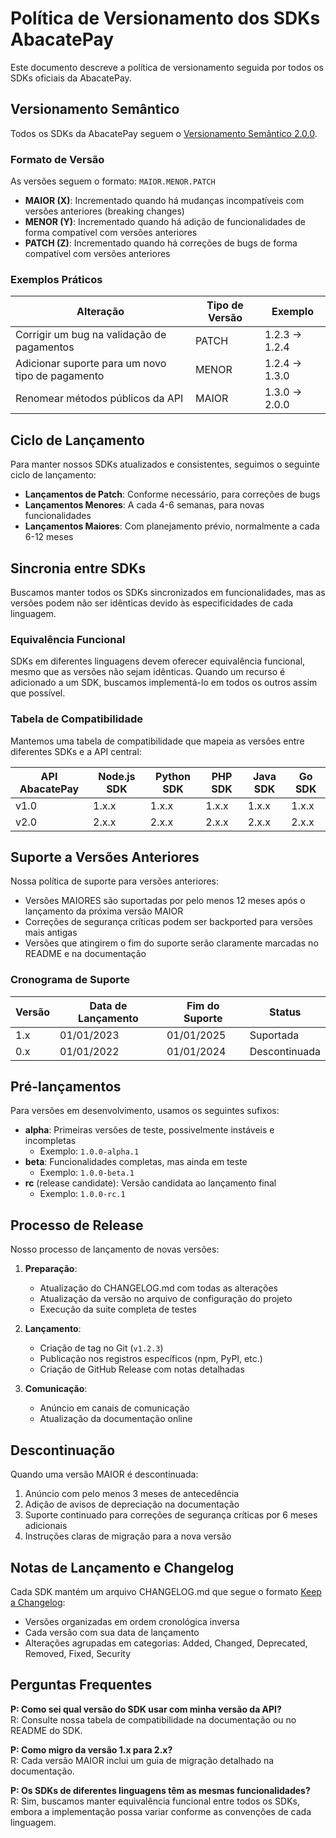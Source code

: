 # Política de Versionamento dos SDKs AbacatePay

Este documento descreve a política de versionamento seguida por todos os SDKs oficiais da AbacatePay.

## Versionamento Semântico

Todos os SDKs da AbacatePay seguem o [Versionamento Semântico 2.0.0](https://semver.org/).

### Formato de Versão

As versões seguem o formato: `MAIOR.MENOR.PATCH`

- **MAIOR (X)**: Incrementado quando há mudanças incompatíveis com versões anteriores (breaking changes)
- **MENOR (Y)**: Incrementado quando há adição de funcionalidades de forma compatível com versões anteriores
- **PATCH (Z)**: Incrementado quando há correções de bugs de forma compatível com versões anteriores

### Exemplos Práticos

| Alteração | Tipo de Versão | Exemplo |
|-----------|----------------|---------|
| Corrigir um bug na validação de pagamentos | PATCH | 1.2.3 → 1.2.4 |
| Adicionar suporte para um novo tipo de pagamento | MENOR | 1.2.4 → 1.3.0 |
| Renomear métodos públicos da API | MAIOR | 1.3.0 → 2.0.0 |

## Ciclo de Lançamento

Para manter nossos SDKs atualizados e consistentes, seguimos o seguinte ciclo de lançamento:

- **Lançamentos de Patch**: Conforme necessário, para correções de bugs
- **Lançamentos Menores**: A cada 4-6 semanas, para novas funcionalidades
- **Lançamentos Maiores**: Com planejamento prévio, normalmente a cada 6-12 meses

## Sincronia entre SDKs

Buscamos manter todos os SDKs sincronizados em funcionalidades, mas as versões podem não ser idênticas devido às especificidades de cada linguagem. 

### Equivalência Funcional

SDKs em diferentes linguagens devem oferecer equivalência funcional, mesmo que as versões não sejam idênticas. Quando um recurso é adicionado a um SDK, buscamos implementá-lo em todos os outros assim que possível.

### Tabela de Compatibilidade

Mantemos uma tabela de compatibilidade que mapeia as versões entre diferentes SDKs e a API central:

| API AbacatePay | Node.js SDK | Python SDK | PHP SDK | Java SDK | Go SDK |
|----------------|-------------|------------|---------|----------|--------|
| v1.0           | 1.x.x       | 1.x.x      | 1.x.x   | 1.x.x    | 1.x.x  |
| v2.0           | 2.x.x       | 2.x.x      | 2.x.x   | 2.x.x    | 2.x.x  |

## Suporte a Versões Anteriores

Nossa política de suporte para versões anteriores:

- Versões MAIORES são suportadas por pelo menos 12 meses após o lançamento da próxima versão MAIOR
- Correções de segurança críticas podem ser backported para versões mais antigas
- Versões que atingirem o fim do suporte serão claramente marcadas no README e na documentação

### Cronograma de Suporte

| Versão | Data de Lançamento | Fim do Suporte | Status      |
|--------|-------------------|----------------|-------------|
| 1.x    | 01/01/2023        | 01/01/2025     | Suportada   |
| 0.x    | 01/01/2022        | 01/01/2024     | Descontinuada |

## Pré-lançamentos

Para versões em desenvolvimento, usamos os seguintes sufixos:

- **alpha**: Primeiras versões de teste, possivelmente instáveis e incompletas
  - Exemplo: `1.0.0-alpha.1`
- **beta**: Funcionalidades completas, mas ainda em teste
  - Exemplo: `1.0.0-beta.1`
- **rc** (release candidate): Versão candidata ao lançamento final
  - Exemplo: `1.0.0-rc.1`

## Processo de Release

Nosso processo de lançamento de novas versões:

1. **Preparação**:
   - Atualização do CHANGELOG.md com todas as alterações
   - Atualização da versão no arquivo de configuração do projeto
   - Execução da suite completa de testes

2. **Lançamento**:
   - Criação de tag no Git (`v1.2.3`)
   - Publicação nos registros específicos (npm, PyPI, etc.)
   - Criação de GitHub Release com notas detalhadas

3. **Comunicação**:
   - Anúncio em canais de comunicação
   - Atualização da documentação online

## Descontinuação

Quando uma versão MAIOR é descontinuada:

1. Anúncio com pelo menos 3 meses de antecedência
2. Adição de avisos de depreciação na documentação
3. Suporte continuado para correções de segurança críticas por 6 meses adicionais
4. Instruções claras de migração para a nova versão

## Notas de Lançamento e Changelog

Cada SDK mantém um arquivo CHANGELOG.md que segue o formato [Keep a Changelog](https://keepachangelog.com/):

- Versões organizadas em ordem cronológica inversa
- Cada versão com sua data de lançamento
- Alterações agrupadas em categorias: Added, Changed, Deprecated, Removed, Fixed, Security

## Perguntas Frequentes

**P: Como sei qual versão do SDK usar com minha versão da API?**  
R: Consulte nossa tabela de compatibilidade na documentação ou no README do SDK.

**P: Como migro da versão 1.x para 2.x?**  
R: Cada versão MAIOR inclui um guia de migração detalhado na documentação.

**P: Os SDKs de diferentes linguagens têm as mesmas funcionalidades?**  
R: Sim, buscamos manter equivalência funcional entre todos os SDKs, embora a implementação possa variar conforme as convenções de cada linguagem.